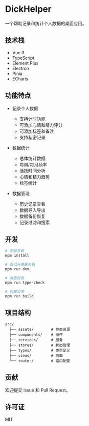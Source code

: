 # DickHelper

一个帮助记录和统计个人数据的桌面应用。

## 技术栈

- Vue 3
- TypeScript
- Element Plus
- Electron
- Pinia
- ECharts

## 功能特点

- 记录个人数据
  - 支持计时功能
  - 可添加心情和精力评分
  - 可添加标签和备注
  - 支持私密记录

- 数据统计
  - 总体统计数据
  - 每周/每月频率
  - 活跃时间分析
  - 心情和精力趋势
  - 标签统计

- 数据管理
  - 历史记录查看
  - 数据导入导出
  - 数据备份恢复
  - 记录过滤和搜索

## 开发

```bash
# 安装依赖
npm install

# 启动开发服务器
npm run dev

# 类型检查
npm run type-check

# 构建应用
npm run build
```

## 项目结构

```
src/
  ├── assets/        # 静态资源
  ├── components/    # 组件
  ├── services/      # 服务
  ├── stores/        # 状态管理
  ├── types/         # 类型定义
  ├── views/         # 页面
  └── router/        # 路由配置
```

## 贡献

欢迎提交 Issue 和 Pull Request。

## 许可证

MIT
